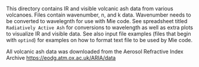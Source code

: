 This directory contains IR and visible volcanic ash data from various volcanoes. Files contain wavenumber, n, and k data. Wavenumber needs to be converted to wavelegnth for use with Mie code. See spreadsheet titled `Radiatively Active Ash` for conversions to wavelength as well as extra plots to visualize IR and visible data. See also input file examples (files that begin with `optind`) for examples on how to format text file to be used by Mie code. 

All volcanic ash data was downloaded from the Aerosol Refractive Index Archive https://eodg.atm.ox.ac.uk/ARIA/data
